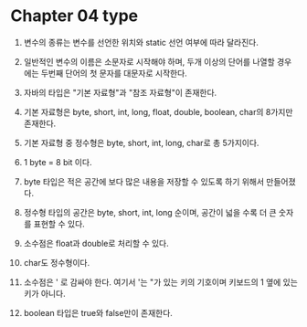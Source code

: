 # Chapter 04 type
1. 변수의 종류는 변수를 선언한 위치와 static 선언 여부에 따라 달라진다.

2. 일반적인 변수의 이름은 소문자로 시작해야 하며, 두개 이상의 단어를 나열할 경우에는 두번째 단어의 첫 문자를 대문자로 시작한다.

3. 자바의 타입은 "기본 자료형"과 "참조 자료형"이 존재한다.

4. 기본 자료형은 byte, short, int, long, float, double, boolean, char의 8가지만 존재한다.

5. 기본 자료형 중 정수형은 byte, short, int, long, char로 총 5가지이다.

6. 1 byte = 8 bit 이다.

7. byte 타입은 적은 공간에 보다 많은 내용을 저장할 수 있도록 하기 위해서 만들어졌다.

8. 정수형 타입의 공간은 byte, short, int, long 순이며, 공간이 넓을 수록 더 큰 숫자를 표현할 수 있다.

9. 소수점은 float과 double로 처리할 수 있다.

10. char도 정수형이다.

11. 소수점은 ' 로 감싸야 한다. 여기서 '는 "가 있는 키의 기호이며 키보드의 1 옆에 있는 키가 아니다.

12. boolean 타입은 true와 false만이 존재한다.
